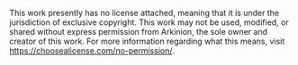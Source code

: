 This work presently has no license attached, meaning that it is under the jurisdiction of exclusive copyright. This work may not be used, modified, or shared without express permission from Arkinion, the sole owner and creator of this work. For more information regarding what this means, visit https://choosealicense.com/no-permission/.
